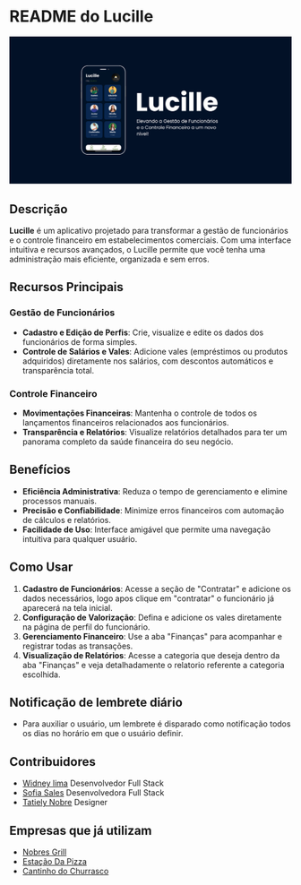 # README do Lucille

![Logo](assets/Lucille.png)


## Descrição

**Lucille** é um aplicativo projetado para transformar a gestão de funcionários e o controle financeiro em estabelecimentos comerciais. Com uma interface intuitiva e recursos avançados, o Lucille permite que você tenha uma administração mais eficiente, organizada e sem erros.

## Recursos Principais

### Gestão de Funcionários
- **Cadastro e Edição de Perfis**: Crie, visualize e edite os dados dos funcionários de forma simples.
- **Controle de Salários e Vales**: Adicione vales (empréstimos ou produtos adquiridos) diretamente nos salários, com descontos automáticos e transparência total.

### Controle Financeiro
- **Movimentações Financeiras**: Mantenha o controle de todos os lançamentos financeiros relacionados aos funcionários.
- **Transparência e Relatórios**: Visualize relatórios detalhados para ter um panorama completo da saúde financeira do seu negócio.

## Benefícios

- **Eficiência Administrativa**: Reduza o tempo de gerenciamento e elimine processos manuais.
- **Precisão e Confiabilidade**: Minimize erros financeiros com automação de cálculos e relatórios.
- **Facilidade de Uso**: Interface amigável que permite uma navegação intuitiva para qualquer usuário.

## Como Usar

1. **Cadastro de Funcionários**: Acesse a seção de "Contratar" e adicione os dados necessários, logo apos clique em "contratar" o funcionário já aparecerá na tela inicial.
2. **Configuração de Valorização**: Defina e adicione os vales diretamente na página de perfil do funcionário.
3. **Gerenciamento Financeiro**: Use a aba "Finanças" para acompanhar e registrar todas as transações.
4. **Visualização de Relatórios**: Acesse a categoria que deseja dentro da aba "Finanças" e veja detalhadamente o relatorio referente a categoria escolhida.

## Notificação de lembrete diário

- Para auxiliar o usuário, um lembrete é disparado como notificação todos os dias no horário em que o usuário definir.

## Contribuidores

- [Widney lima](https://github.com/widneyl) Desenvolvedor Full Stack
- [Sofia Sales](https://github.com/sofiasaless) Desenvolvedora Full Stack
- [Tatiely Nobre](https://github.com/tatielynobre) Designer

## Empresas que já utilizam

- [Nobres Grill](https://www.instagram.com/nobresgrill/)
- [Estação Da Pizza](https://www.instagram.com/estacaopizza_quixada/)
- [Cantinho do Churrasco](https://www.instagram.com/_cantinhodochurrasco/)